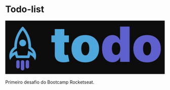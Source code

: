 # Todo-list
<img src="https://raw.githubusercontent.com/gregoryi2/Todo-list/master/Logo.jpeg">

Primeiro desafio do Bootcamp Rocketseat.


